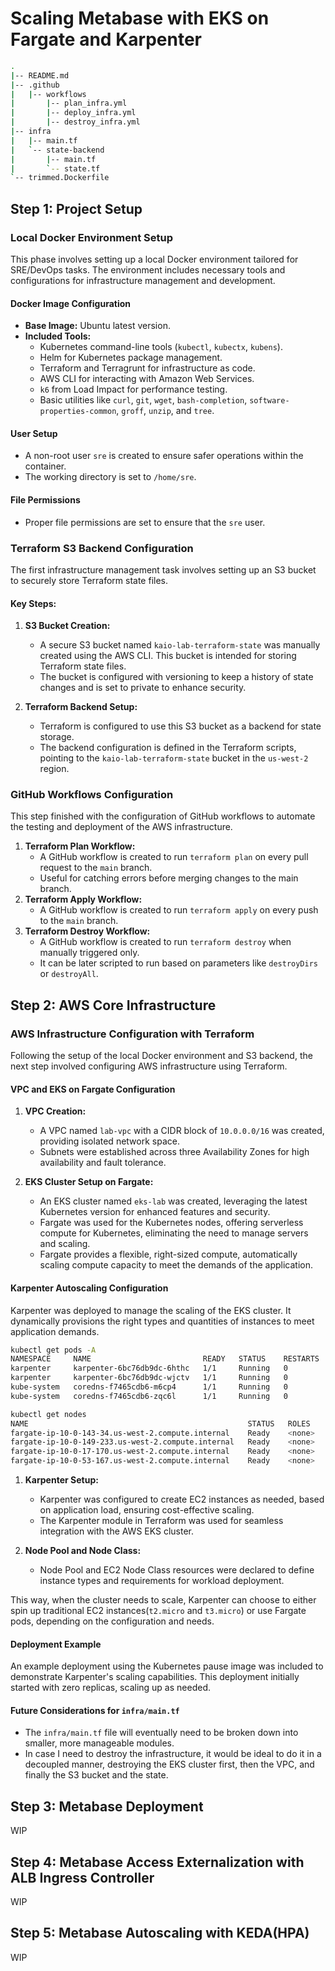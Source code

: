 # Scaling Metabase with EKS on Fargate and Karpenter

```bash
.
|-- README.md
|-- .github
|   |-- workflows
|       |-- plan_infra.yml
|       |-- deploy_infra.yml
|       |-- destroy_infra.yml
|-- infra
|   |-- main.tf
|   `-- state-backend
|       |-- main.tf
|       `-- state.tf
`-- trimmed.Dockerfile
```

## Step 1: Project Setup

### Local Docker Environment Setup

This phase involves setting up a local Docker environment tailored for SRE/DevOps tasks. The environment includes necessary tools and configurations for infrastructure management and development.

#### Docker Image Configuration

- **Base Image:** Ubuntu latest version.
- **Included Tools:**
  - Kubernetes command-line tools (`kubectl`, `kubectx`, `kubens`).
  - Helm for Kubernetes package management.
  - Terraform and Terragrunt for infrastructure as code.
  - AWS CLI for interacting with Amazon Web Services.
  - `k6` from Load Impact for performance testing.
  - Basic utilities like `curl`, `git`, `wget`, `bash-completion`, `software-properties-common`, `groff`, `unzip`, and `tree`.

#### User Setup

- A non-root user `sre` is created to ensure safer operations within the container.
- The working directory is set to `/home/sre`.

#### File Permissions

- Proper file permissions are set to ensure that the `sre` user.

### Terraform S3 Backend Configuration

The first infrastructure management task involves setting up an S3 bucket to securely store Terraform state files.

#### Key Steps:

1. **S3 Bucket Creation:** 
   - A secure S3 bucket named `kaio-lab-terraform-state` was manually created using the AWS CLI. This bucket is intended for storing Terraform state files.
   - The bucket is configured with versioning to keep a history of state changes and is set to private to enhance security.

2. **Terraform Backend Setup:**
   - Terraform is configured to use this S3 bucket as a backend for state storage.
   - The backend configuration is defined in the Terraform scripts, pointing to the `kaio-lab-terraform-state` bucket in the `us-west-2` region.

### GitHub Workflows Configuration

This step finished with the configuration of GitHub workflows to automate the testing and deployment of the AWS infrastructure.

1. **Terraform Plan Workflow:**
   - A GitHub workflow is created to run `terraform plan` on every pull request to the `main` branch.
   - Useful for catching errors before merging changes to the main branch.
2. **Terraform Apply Workflow:**
   - A GitHub workflow is created to run `terraform apply` on every push to the `main` branch.
3. **Terraform Destroy Workflow:**
   - A GitHub workflow is created to run `terraform destroy` when manually triggered only.
   - It can be later scripted to run based on parameters like `destroyDirs` or `destroyAll`.

## Step 2: AWS Core Infrastructure

### AWS Infrastructure Configuration with Terraform

Following the setup of the local Docker environment and S3 backend, the next step involved configuring AWS infrastructure using Terraform.

#### VPC and EKS on Fargate Configuration

1. **VPC Creation:** 
   - A VPC named `lab-vpc` with a CIDR block of `10.0.0.0/16` was created, providing isolated network space.
   - Subnets were established across three Availability Zones for high availability and fault tolerance.

2. **EKS Cluster Setup on Fargate:**
   - An EKS cluster named `eks-lab` was created, leveraging the latest Kubernetes version for enhanced features and security.
   - Fargate was used for the Kubernetes nodes, offering serverless compute for Kubernetes, eliminating the need to manage servers and scaling.
   - Fargate provides a flexible, right-sized compute, automatically scaling compute capacity to meet the demands of the application.

#### Karpenter Autoscaling Configuration

Karpenter was deployed to manage the scaling of the EKS cluster. It dynamically provisions the right types and quantities of instances to meet application demands.

   ```bash
   kubectl get pods -A
   NAMESPACE     NAME                         READY   STATUS    RESTARTS   AGE
   karpenter     karpenter-6bc76db9dc-6hthc   1/1     Running   0          3h27m
   karpenter     karpenter-6bc76db9dc-wjctv   1/1     Running   0          3h27m
   kube-system   coredns-f7465cdb6-m6cp4      1/1     Running   0          3h23m
   kube-system   coredns-f7465cdb6-zqc6l      1/1     Running   0          3h23m
   ```

   ```bash
   kubectl get nodes
   NAME                                                 STATUS   ROLES    AGE     VERSION
   fargate-ip-10-0-143-34.us-west-2.compute.internal    Ready    <none>   3h22m   v1.28.3-eks-4f4795d
   fargate-ip-10-0-149-233.us-west-2.compute.internal   Ready    <none>   3h22m   v1.28.3-eks-4f4795d
   fargate-ip-10-0-17-170.us-west-2.compute.internal    Ready    <none>   3h26m   v1.28.3-eks-4f4795d
   fargate-ip-10-0-53-167.us-west-2.compute.internal    Ready    <none>   3h26m   v1.28.3-eks-4f4795d
   ```

1. **Karpenter Setup:**
   - Karpenter was configured to create EC2 instances as needed, based on application load, ensuring cost-effective scaling.
   - The Karpenter module in Terraform was used for seamless integration with the AWS EKS cluster.

2. **Node Pool and Node Class:**
   - Node Pool and EC2 Node Class resources were declared to define instance types and requirements for workload deployment.

This way, when the cluster needs to scale, Karpenter can choose to either spin up traditional EC2 instances(`t2.micro` and `t3.micro`) or use Fargate pods, depending on the configuration and needs.

#### Deployment Example

An example deployment using the Kubernetes pause image was included to demonstrate Karpenter's scaling capabilities. This deployment initially started with zero replicas, scaling up as needed.

#### Future Considerations for `infra/main.tf`

- The `infra/main.tf` file will eventually need to be broken down into smaller, more manageable modules.
- In case I need  to destroy the infrastructure, it would be ideal to do it in a decoupled manner, destroying the EKS cluster first, then the VPC, and finally the S3 bucket and the state.

## Step 3: Metabase Deployment

WIP

## Step 4: Metabase Access Externalization with ALB Ingress Controller

WIP

## Step 5: Metabase Autoscaling with KEDA(HPA)

WIP
